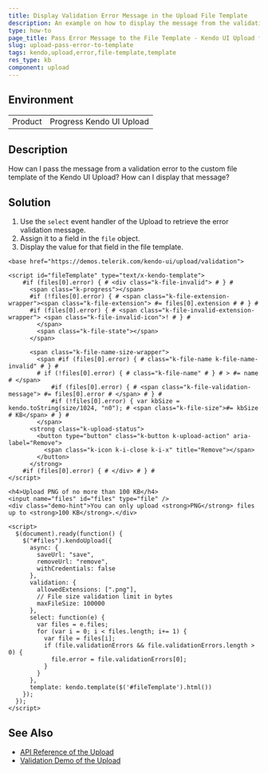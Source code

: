 ```yaml
---
title: Display Validation Error Message in the Upload File Template
description: An example on how to display the message from the validation error in a custom file template of a Kendo UI Upload.
type: how-to
page_title: Pass Error Message to the File Template - Kendo UI Upload for jQuery
slug: upload-pass-error-to-template
tags: kendo,upload,error,file-template,template
res_type: kb
component: upload
---
```


## Environment

<table>
 <tr>
  <td>Product</td>
  <td>Progress Kendo UI Upload</td>
 </tr>
</table>

## Description

How can I pass the message from a validation error to the custom file template of the Kendo UI Upload? How can I display that message?

## Solution

1. Use the `select` event handler of the Upload to retrieve the error validation message.
1. Assign it to a field in the `file` object.
1. Display the value for that field in the file template.

```dojo
<base href="https://demos.telerik.com/kendo-ui/upload/validation">

<script id="fileTemplate" type="text/x-kendo-template">
	#if (files[0].error) { # <div class="k-file-invalid"> # } #
      <span class="k-progress"></span>
      #if (!files[0].error) { # <span class="k-file-extension-wrapper"><span class="k-file-extension"> #= files[0].extension # # } #
      #if (files[0].error) { # <span class="k-file-invalid-extension-wrapper"> <span class="k-file-invalid-icon">! # } #
  		</span>
        <span class="k-file-state"></span>
      </span>

      <span class="k-file-name-size-wrapper">
        <span #if (files[0].error) { # class="k-file-name k-file-name-invalid" # } #
        # if (!files[0].error) { # class="k-file-name" # } # > #= name # </span>
			#if (files[0].error) { # <span class="k-file-validation-message"> #= files[0].error # </span> # } #
			#if (!files[0].error) { var kbSize = kendo.toString(size/1024, "n0"); # <span class="k-file-size">#= kbSize # KB</span> # } #
  		</span>
      <strong class="k-upload-status">
        <button type="button" class="k-button k-upload-action" aria-label="Remove">
          <span class="k-icon k-i-close k-i-x" title="Remove"></span>
  		</button>
  	  </strong>
	#if (files[0].error) { # </div> # } #
</script>

<h4>Upload PNG of no more than 100 KB</h4>
<input name="files" id="files" type="file" />
<div class="demo-hint">You can only upload <strong>PNG</strong> files up to <strong>100 KB</strong>.</div>

<script>
  $(document).ready(function() {
    $("#files").kendoUpload({
      async: {
        saveUrl: "save",
        removeUrl: "remove",
        withCredentials: false
      },
      validation: {
        allowedExtensions: [".png"],
        // File size validation limit in bytes
        maxFileSize: 100000
      },
      select: function(e) {
        var files = e.files;
        for	(var i = 0; i < files.length; i+= 1) {
          var file = files[i];
          if (file.validationErrors && file.validationErrors.length > 0) {
            file.error = file.validationErrors[0];
          }
        }
      },
      template: kendo.template($('#fileTemplate').html())
    });
  });
</script>
```

## See Also

* [API Reference of the Upload](https://docs.telerik.com/kendo-ui/api/javascript/ui/upload)
* [Validation Demo of the Upload](https://demos.telerik.com/kendo-ui/upload/validation)
